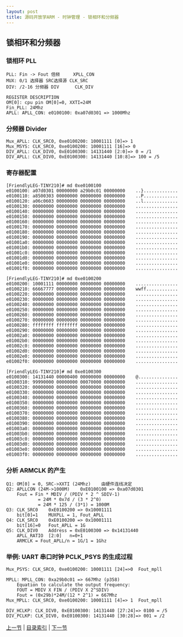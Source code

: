 ```yaml
---
layout: post
title: 源码开放学ARM - 时钟管理 - 锁相环和分频器
---
```


## 锁相环和分频器

### 锁相环 PLL
	PLL: Fin -> Fout 倍频		XPLL_CON
	MUX: 0/1 选择器 SRC选择源	CLK_SRC
	DIV: /2-16 分频器 DIV		CLK_DIV

	REGISTER DESCRIPTION
	OM[0]: cpu pin OM[0]=0, XXTI=24M
	Fin_PLL: 24Mhz
	APLL: APLL_CON: e0100100: 0xa07d0301 => 1000Mhz


### 分频器 Divider
	Mux_APLL: CLK_SRC0, 0xe0100200: 10001111 [0]=> 1
	Mux_MSYS: CLK_SRC0, 0xe0100200: 10001111 [16]=> 0
	DIV_APLL: CLK_DIV0, 0xE0100300: 14131440 [2:0]=> 0 = /1
	DIV_APLL: CLK_DIV0, 0xE0100300: 14131440 [10:8]=> 100 = /5

### 寄存器配置
	[FriendlyLEG-TINY210]# md 0xe0100100
	e0100100: a07d0301 00000000 a29b0c01 00000000    ..}.............
	e0100110: a8500303 00000000 00000000 00000000    ..P.............
	e0100120: a06c0603 00000000 00000000 00000000    ..l.............
	e0100130: 00000000 00000000 00000000 00000000    ................
	e0100140: 00000000 00000000 00000000 00000000    ................
	e0100150: 00000000 00000000 00000000 00000000    ................
	e0100160: 00000000 00000000 00000000 00000000    ................
	e0100170: 00000000 00000000 00000000 00000000    ................
	e0100180: 00000000 00000000 00000000 00000000    ................
	e0100190: 00000000 00000000 00000000 00000000    ................
	e01001a0: 00000000 00000000 00000000 00000000    ................
	e01001b0: 00000000 00000000 00000000 00000000    ................
	e01001c0: 00000000 00000000 00000000 00000000    ................
	e01001d0: 00000000 00000000 00000000 00000000    ................
	e01001e0: 00000000 00000000 00000000 00000000    ................
	e01001f0: 00000000 00000000 00000000 00000000    ................

	[FriendlyLEG-TINY210]# md 0xe0100200
	e0100200: 10001111 00000000 00000000 00000000    ................
	e0100210: 66667777 00000000 00000000 00000000    wwff............
	e0100220: 00000000 00000000 00000000 00000000    ................
	e0100230: 00000000 00000000 00000000 00000000    ................
	e0100240: 00000000 00000000 00000000 00000000    ................
	e0100250: 00000000 00000000 00000000 00000000    ................
	e0100260: 00000000 00000000 00000000 00000000    ................
	e0100270: 00000000 00000000 00000000 00000000    ................
	e0100280: ffffffff ffffffff 00000000 00000000    ................
	e0100290: 00000000 00000000 00000000 00000000    ................
	e01002a0: 00000000 00000000 00000000 00000000    ................
	e01002b0: 00000000 00000000 00000000 00000000    ................
	e01002c0: 00000000 00000000 00000000 00000000    ................
	e01002d0: 00000000 00000000 00000000 00000000    ................
	e01002e0: 00000000 00000000 00000000 00000000    ................
	e01002f0: 00000000 00000000 00000000 00000000    ................

	[FriendlyLEG-TINY210]# md 0xe0100300
	e0100300: 14131440 00000400 00000000 00000000    @...............
	e0100310: 99990000 00000000 00070000 00000000    ................
	e0100320: 00000000 00000000 00000000 00000000    ................
	e0100330: 00000000 00000000 00000000 00000000    ................
	e0100340: 00000000 00000000 00000000 00000000    ................
	e0100350: 00000000 00000000 00000000 00000000    ................
	e0100360: 00000000 00000000 00000000 00000000    ................
	e0100370: 00000000 00000000 00000000 00000000    ................
	e0100380: 00000000 00000000 00000000 00000000    ................
	e0100390: 00000000 00000000 00000000 00000000    ................
	e01003a0: 00000000 00000000 00000000 00000000    ................
	e01003b0: 00000000 00000000 00000000 00000000    ................
	e01003c0: 00000000 00000000 00000000 00000000    ................
	e01003d0: 00000000 00000000 00000000 00000000    ................
	e01003e0: 00000000 00000000 00000000 00000000    ................
	e01003f0: 00000000 00000000 00000000 00000000    ................

### 分析 ARMCLK 的产生
	Q1: OM[0] = 0, SRC->XXTI (24Mhz)	由硬件连线决定
	Q2: APLLCON (24M->1000M)	0xE0100100 => 0xa07d0301
		Fout = Fin * MDIV / (PDIV * 2 ^ SDIV-1)
				= 24M * 0x7d / (3 * 2^0)
				= 24M * 125 / (3*1) = 1000M
	Q3: CLK_SRC0	0xE0100200 => 0x10001111
		bit[0]=1 	MUXPLL = 1, Fout_APLL
	Q4: CLK_SRC0	0xE0100200 => 0x10001111
		bit[16]=0 	Fout_APLL = 1G
	Q5: CLK_DIV0	Address = 0xE0100300 => 0x14131440
		APLL_RATIO  [2:0] 	n=0+1	
		ARMCLK = Fout_APLL/n = 1G/1 = 1Ghz

### 举例: UART 串口时钟 PCLK_PSYS 的生成过程
	Mux_PSYS: CLK_SRC0, 0xe0100200: 10001111 [24]=>0  Fout_mpll

	MPLL: MPLL_CON: 0xa29b0c01 => 667Mhz (p358)
		Equation to calculate the output frequency:
		FOUT = MDIV X FIN / (PDIV X 2^SDIV)
		Fout = (0x29b)*24M/(12 * 2^1) = 667Mhz
	Mux_MPLL: CLK_SRC0, 0xe0100200: 10001111 [4]=> 1  Fout_mpll

	DIV_HCLKP: CLK_DIV0, 0xE0100300: 14131440 [27:24]=> 0100 = /5
	DIV_PCLKP: CLK_DIV0, 0xE0100300: 14131440 [30:28]=> 001 = /2




[上一节](chp4-2.html)  |  [目录索引](../index.html)  |  [下一节](chp4-4.html)
